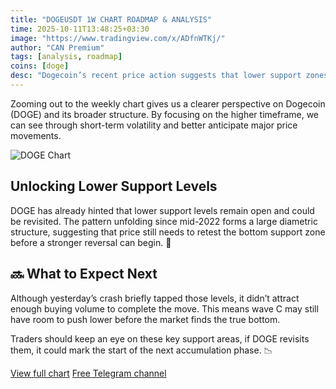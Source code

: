 ```yaml
---
title: "DOGEUSDT 1W CHART ROADMAP & ANALYSIS"
time: 2025-10-11T13:48:25+03:30
image: "https://www.tradingview.com/x/ADfnWTKj/"
author: "CAN Premium"
tags: [analysis, roadmap]
coins: [doge]
desc: "Dogecoin’s recent price action suggests that lower support zones may come back into play soon. In this analysis, we’ll take a higher-timeframe look at DOGE’s structure, its ongoing diametric pattern, and what could drive the next wave of movement. 🐕"
---
```


Zooming out to the weekly chart gives us a clearer perspective on Dogecoin (DOGE) and its broader structure. By focusing on the higher timeframe, we can see through short-term volatility and better anticipate major price movements.

![DOGE Chart](https://www.tradingview.com/x/ADfnWTKj/)

## Unlocking Lower Support Levels

DOGE has already hinted that lower support levels remain open and could be revisited. The pattern unfolding since mid-2022 forms a large diametric structure, suggesting that price still needs to retest the bottom support zone before a stronger reversal can begin. 🔖

## 🔜 What to Expect Next

Although yesterday’s crash briefly tapped those levels, it didn’t attract enough buying volume to complete the move. This means wave C may still have room to push lower before the market finds the true bottom.

Traders should keep an eye on these key support areas, if DOGE revisits them, it could mark the start of the next accumulation phase. 📉

[View full chart](https://www.tradingview.com/x/ADfnWTKj/)
[Free Telegram channel](https://t.me/+2znhsiCGpI81MzQ0)


